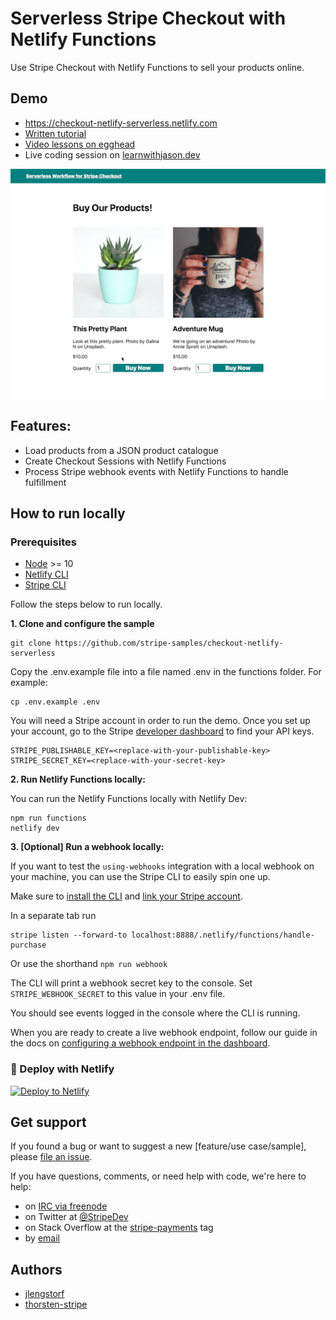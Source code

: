 # Serverless Stripe Checkout with Netlify Functions

Use Stripe Checkout with Netlify Functions to sell your products online.

## Demo

- https://checkout-netlify-serverless.netlify.com
- [Written tutorial](https://www.netlify.com/blog/2020/04/13/learn-how-to-accept-money-on-jamstack-sites-in-38-minutes/)
- [Video lessons on egghead](https://jason.af/egghead/stripe-products)
- Live coding session on [learnwithjason.dev](https://www.learnwithjason.dev/sell-products-on-the-jamstack)

<img src="stripe-checkout-netlify-functions-demo.gif" alt="Stripe Checkout with Netlify functions demo gif" align="center">

## Features:

- Load products from a JSON product catalogue
- Create Checkout Sessions with Netlify Functions
- Process Stripe webhook events with Netlify Functions to handle fulfillment

## How to run locally

### Prerequisites

- [Node](https://nodejs.org/en/) >= 10
- [Netlify CLI](https://docs.netlify.com/cli/get-started/#installation)
- [Stripe CLI](https://stripe.com/docs/stripe-cli)

Follow the steps below to run locally.

**1. Clone and configure the sample**

```
git clone https://github.com/stripe-samples/checkout-netlify-serverless
```

Copy the .env.example file into a file named .env in the functions folder. For example:

```
cp .env.example .env
```

You will need a Stripe account in order to run the demo. Once you set up your account, go to the Stripe [developer dashboard](https://stripe.com/docs/development/quickstart#api-keys) to find your API keys.

```
STRIPE_PUBLISHABLE_KEY=<replace-with-your-publishable-key>
STRIPE_SECRET_KEY=<replace-with-your-secret-key>
```

**2. Run Netlify Functions locally:**

You can run the Netlify Functions locally with Netlify Dev:

```
npm run functions
netlify dev
```

**3. [Optional] Run a webhook locally:**

If you want to test the `using-webhooks` integration with a local webhook on your machine, you can use the Stripe CLI to easily spin one up.

Make sure to [install the CLI](https://stripe.com/docs/stripe-cli) and [link your Stripe account](https://stripe.com/docs/stripe-cli#link-account).

In a separate tab run

```
stripe listen --forward-to localhost:8888/.netlify/functions/handle-purchase
```

Or use the shorthand `npm run webhook`

The CLI will print a webhook secret key to the console. Set `STRIPE_WEBHOOK_SECRET` to this value in your .env file.

You should see events logged in the console where the CLI is running.

When you are ready to create a live webhook endpoint, follow our guide in the docs on [configuring a webhook endpoint in the dashboard](https://stripe.com/docs/webhooks/setup#configure-webhook-settings).

### 💫 Deploy with Netlify

[![Deploy to Netlify](https://www.netlify.com/img/deploy/button.svg)](https://app.netlify.com/start/deploy?repository=https://github.com/stripe-samples/checkout-netlify-serverless)

## Get support
If you found a bug or want to suggest a new [feature/use case/sample], please [file an issue](../../issues).

If you have questions, comments, or need help with code, we're here to help:
- on [IRC via freenode](https://webchat.freenode.net/?channel=#stripe)
- on Twitter at [@StripeDev](https://twitter.com/StripeDev)
- on Stack Overflow at the [stripe-payments](https://stackoverflow.com/tags/stripe-payments/info) tag
- by [email](mailto:support+github@stripe.com)

## Authors

- [jlengstorf](https://twitter.com/jlengstorf)
- [thorsten-stripe](https://twitter.com/thorwebdev)
